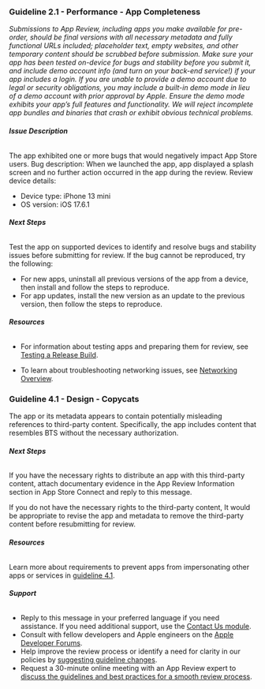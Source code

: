 ### Guideline 2.1 - Performance - App Completeness

_Submissions to App Review, including apps you make available for pre-order, should be final versions with all necessary metadata and fully functional URLs included; placeholder text, empty websites, and other temporary content should be scrubbed before submission. Make sure your app has been tested on-device for bugs and stability before you submit it, and include demo account info (and turn on your back-end service!) if your app includes a login. If you are unable to provide a demo account due to legal or security obligations, you may include a built-in demo mode in lieu of a demo account with prior approval by Apple. Ensure the demo mode exhibits your app’s full features and functionality. We will reject incomplete app bundles and binaries that crash or exhibit obvious technical problems._


###### **Issue Description**
The app exhibited one or more bugs that would negatively impact App Store users.
Bug description: When we launched the app, app displayed a splash screen and no further action occurred in the app during the review.
Review device details:

  
- Device type: iPhone 13 mini
- OS version: iOS 17.6.1

###### **Next Steps**

Test the app on supported devices to identify and resolve bugs and stability issues before submitting for review.
If the bug cannot be reproduced, try the following:

- For new apps, uninstall all previous versions of the app from a device, then install and follow the steps to reproduce.
- For app updates, install the new version as an update to the previous version, then follow the steps to reproduce.


###### **Resources**

- For information about testing apps and preparing them for review, see [Testing a Release Build](https://developer.apple.com/documentation/xcode/testing-a-release-build).

- To learn about troubleshooting networking issues, see [Networking Overview](https://developer.apple.com/library/archive/documentation/NetworkingInternetWeb/Conceptual/NetworkingOverview/Introduction/Introduction.html).





### Guideline 4.1 - Design - Copycats

The app or its metadata appears to contain potentially misleading references to third-party content.
Specifically, the app includes content that resembles BTS without the necessary authorization.

  
###### **Next Steps**

If you have the necessary rights to distribute an app with this third-party content, attach documentary evidence in the App Review Information section in App Store Connect and reply to this message.


If you do not have the necessary rights to the third-party content, It would be appropriate to revise the app and metadata to remove the third-party content before resubmitting for review.

  
###### **Resources**

Learn more about requirements to prevent apps from impersonating other apps or services in [guideline 4.1](https://developer.apple.com/app-store/review/guidelines/#copycats).

  
###### **Support**

- Reply to this message in your preferred language if you need assistance. If you need additional support, use the [Contact Us module](https://developer.apple.com/contact/topic/#!/topic/select).
- Consult with fellow developers and Apple engineers on the [Apple Developer Forums](https://developer.apple.com/forums/).
- Help improve the review process or identify a need for clarity in our policies by [suggesting guideline changes](https://developer.apple.com/contact/app-store/?topic=guideline).
- Request a 30-minute online meeting with an App Review expert to [discuss the guidelines and best practices for a smooth review process](https://developer.apple.com/events/view/upcoming-events?search=review).